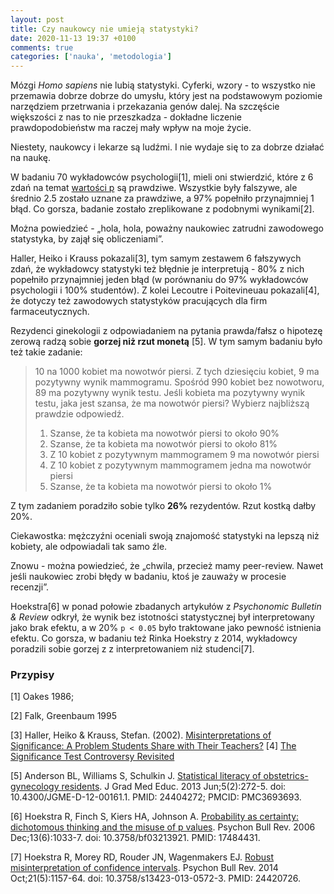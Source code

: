 ```yaml
---
layout: post
title: Czy naukowcy nie umieją statystyki?
date: 2020-11-13 19:37 +0100
comments: true
categories: ['nauka', 'metodologia']
---
```


Mózgi _Homo sapiens_ nie lubią statystyki. Cyferki, wzory - to wszystko nie przemawia dobrze dobrze do umysłu, który jest na podstawowym poziomie narzędziem przetrwania i przekazania genów dalej.
Na szczęście większości z nas to nie przeszkadza - dokładne liczenie prawdopodobieństw ma raczej mały wpływ na moje życie.

Niestety, naukowcy i lekarze są ludźmi. I nie wydaje się to za dobrze działać na naukę.

<!--more-->

W badaniu 70 wykładowców psychologii[1], mieli oni stwierdzić, które z 6 zdań na temat [wartości p](https://pl.wikipedia.org/wiki/Warto%C5%9B%C4%87_p) są prawdziwe. Wszystkie były falszywe, ale średnio 2.5 zostało uznane za prawdziwe, a 97% popełniło przynajmniej 1 błąd. Co gorsza, badanie zostało zreplikowane z podobnymi wynikami[2].

Można powiedzieć - „hola, hola, poważny naukowiec zatrudni zawodowego statystyka, by zajął się obliczeniami”.

Haller, Heiko i Krauss pokazali[3], tym samym zestawem 6 fałszywych zdań, że wykładowcy statystyki też błędnie je interpretują - 80% z nich popełniło przynajmniej jeden błąd (w porównaniu do 97% wykładowców psychologii i 100% studentów).  Z kolei Lecoutre i Poitevineuau pokazali[4], że dotyczy też zawodowych statystyków pracujących dla firm farmaceutycznych.

Rezydenci ginekologii z odpowiadaniem na pytania prawda/fałsz o hipotezę zerową radzą sobie **gorzej niż rzut monetą** [5]. W tym samym badaniu było też takie zadanie:

> 10 na 1000 kobiet ma nowotwór piersi. Z tych dziesięciu kobiet, 9 ma pozytywny wynik mammogramu. Spośród 990 kobiet bez nowotworu, 89 ma pozytywny wynik testu. Jeśli kobieta ma pozytywny wynik testu, jaka jest szansa, że ma nowotwór piersi? Wybierz najbliższą prawdzie odpowiedź.
> 1. Szanse, że ta kobieta ma nowotwór piersi to około 90% 
> 2. Szanse, że ta kobieta ma nowotwór piersi to około 81% 
> 3. Z 10 kobiet z pozytywnym mammogramem 9 ma nowotwór piersi 
> 4. Z 10 kobiet z pozytywnym mammogramem jedna ma nowotwór piersi 
> 5. Szanse, że ta kobieta ma nowotwór piersi to około 1%

Z tym zadaniem poradziło sobie tylko **26%** rezydentów. Rzut kostką dałby 20%.

Ciekawostka: mężczyźni oceniali swoją znajomość statystyki na lepszą niż kobiety, ale odpowiadali tak samo źle.

Znowu - można powiedzieć, że „chwila, przecież mamy peer-review. Nawet jeśli naukowiec zrobi błędy w badaniu, ktoś je zauważy w procesie recenzji”.

 

Hoekstra[6] w ponad połowie zbadanych artykułów z _Psychonomic Bulletin & Review_ odkrył, że wynik bez istotności statystycznej był interpretowany jako brak efektu, a w 20% `p < 0.05` było traktowane jako pewność istnienia efektu. Co gorsza, w badaniu też Rinka Hoekstry z 2014, wykładowcy poradzili sobie gorzej z z interpretowaniem niż studenci[7].

### Przypisy

[1] Oakes 1986;

[2] Falk, Greenbaum 1995

[3] Haller, Heiko & Krauss, Stefan. (2002). [Misinterpretations of Significance: A Problem Students Share with Their Teachers?](https://www.researchgate.net/publication/27262211_Misinterpretations_of_Significance_A_Problem_Students_Share_with_Their_Teachers)
[4] [The Significance Test Controversy Revisited](https://link.springer.com/book/10.1007/978-3-662-44046-9)

[5] Anderson BL, Williams S, Schulkin J. [Statistical literacy of obstetrics-gynecology residents](https://www.ncbi.nlm.nih.gov/pmc/articles/PMC3693693/). J Grad Med Educ. 2013 Jun;5(2):272-5. doi: 10.4300/JGME-D-12-00161.1. PMID: 24404272; PMCID: PMC3693693.

[6] Hoekstra R, Finch S, Kiers HA, Johnson A. [Probability as certainty: dichotomous thinking and the misuse of p values](https://link.springer.com/article/10.3758/BF03213921). Psychon Bull Rev. 2006 Dec;13(6):1033-7. doi: 10.3758/bf03213921. PMID: 17484431.

[7] Hoekstra R, Morey RD, Rouder JN, Wagenmakers EJ. [Robust misinterpretation of confidence intervals](https://pubmed.ncbi.nlm.nih.gov/24420726/). Psychon Bull Rev. 2014 Oct;21(5):1157-64. doi: 10.3758/s13423-013-0572-3. PMID: 24420726.
